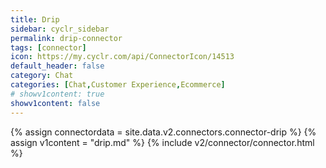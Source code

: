 ```yaml
---
title: Drip
sidebar: cyclr_sidebar
permalink: drip-connector
tags: [connector]
icon: https://my.cyclr.com/api/ConnectorIcon/14513
default_header: false
category: Chat
categories: [Chat,Customer Experience,Ecommerce]
# showv1content: true
showv1content: false
---
```

{% assign connectordata = site.data.v2.connectors.connector-drip %}
{% assign v1content = "drip.md" %}
{% include v2/connector/connector.html %}	